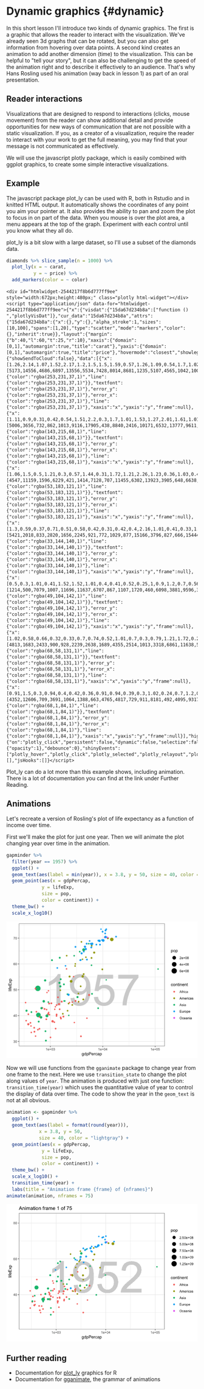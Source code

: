# Dynamic graphics {#dynamic}



In this short lesson I'll introduce two kinds of dynamic graphics. The first is a graphic that allows the reader to interact with the visualization. We've already seen 3d graphs that can be rotated, but you can also get information from hovering over data points. A second kind creates an animation to add another dimension (time) to the visualization. This can be helpful to "tell your story", but it can also be challenging to get the speed of the animation right and to describe it effectively to an audience. That's why Hans Rosling used his animation (way back in lesson 1) as part of an oral presentation.

## Reader interactions

Visualizations that are designed to respond to interactions (clicks, mouse movement) from the reader can show additional detail and provide opportunities for new ways of communication that are not possible with a static visualization. If you, as a creator of a visualization, require the reader to interact with your work to get the full meaning, you may find that your message is not communicated as effectively.

We will use the javascript plotly package, which is easily combined with ggplot graphics, to create some simple interactive visualizations.

## Example

The javascript package plot_ly can be used with R, both in Rstudio and in knitted HTML output. It automatically shows the coordinates of any point you aim your pointer at. It also provides the ability to pan and zoom the plot to focus in on part of the data. When you mouse is over the plot area, a menu appears at the top of the graph. Experiment with each control until you know what they all do.

plot_ly is a bit slow with a large dataset, so I'll use a subset of the diamonds data.


```r
diamonds %>% slice_sample(n = 1000) %>%
  plot_ly(x = ~ carat, 
          y = ~ price) %>%
  add_markers(color = ~ color)
```

```{=html}
<div id="htmlwidget-2544217f8b6d777ff9ee" style="width:672px;height:480px;" class="plotly html-widget"></div>
<script type="application/json" data-for="htmlwidget-2544217f8b6d777ff9ee">{"x":{"visdat":{"15da67d234b8a":["function () ","plotlyVisDat"]},"cur_data":"15da67d234b8a","attrs":{"15da67d234b8a":{"x":{},"y":{},"alpha_stroke":1,"sizes":[10,100],"spans":[1,20],"type":"scatter","mode":"markers","color":{},"inherit":true}},"layout":{"margin":{"b":40,"l":60,"t":25,"r":10},"xaxis":{"domain":[0,1],"automargin":true,"title":"carat"},"yaxis":{"domain":[0,1],"automargin":true,"title":"price"},"hovermode":"closest","showlegend":true},"source":"A","config":{"showSendToCloud":false},"data":[{"x":[1.26,2.14,1.07,1.52,2.17,1.2,1.5,1.5,1.59,0.57,1.26,1.09,0.54,1.7,1.02,1.24,0.51,1.01,1.22,1.52,1.31,1.16,1.72,1.19,2.01,1.01,1.01,1.52,0.8,2.13,0.3,0.7,1.51,2.01,0.46,0.3,1.04,1.21],"y":[5173,14556,4686,6897,13556,5534,7428,8014,8681,1235,5107,4565,1042,10002,3483,3791,1008,4425,5356,7022,3697,5519,8324,4498,11554,3886,2488,8366,2202,13996,506,1907,8930,12369,1221,439,3669,4675],"type":"scatter","mode":"markers","name":"J","marker":{"color":"rgba(253,231,37,1)","line":{"color":"rgba(253,231,37,1)"}},"textfont":{"color":"rgba(253,231,37,1)"},"error_y":{"color":"rgba(253,231,37,1)"},"error_x":{"color":"rgba(253,231,37,1)"},"line":{"color":"rgba(253,231,37,1)"},"xaxis":"x","yaxis":"y","frame":null},{"x":[1.11,0.9,0.31,0.42,0.54,1.51,2.2,0.3,1.7,1.01,1.53,1.27,2.01,1.61,1.01,2.08,0.9,0.56,1.2,0.77,0.77,1.38,0.74,2.02,1.73,0.59,1.21,0.33,1.25,1.2,1.26,0.55,0.58,2.01,2.4,1.53,2.01,1.22,0.71,1,0.41,1.44,1.6,0.32,1.1,0.72,0.33,1.2,1.57,0.32,0.91,1.05,1.02,0.36,0.71,0.51,0.4,0.7,0.91,2,1.22,1.21,0.9,0.38,0.3,1.51,1.5,1.67,0.33,1.71,0.35,1.2,0.4,1.22,1.06,0.92,2.24,1.18,1.03,2.1,0.3,2,1.59,0.71,0.41,0.38,1,1.24,1.83,1.06,0.41,1.13,0.71,1.2,0.53,0.93,0.74,2.54,1.01,2.35,1.23],"y":[5006,3656,732,862,1013,9116,17905,438,8840,2416,10171,6532,13777,9611,5000,15654,3398,1622,4301,2375,2292,5796,2374,11059,7270,1838,4879,463,6084,5408,6318,1320,1369,14637,17955,10282,12717,5960,2327,3920,875,8426,9901,720,4497,2868,743,5699,9847,371,4663,4895,4113,648,1952,913,654,2240,4008,9610,6062,7134,3872,778,608,9185,9471,12406,668,11003,552,5655,765,4562,2968,3323,15852,5617,3892,15007,709,17436,9209,1926,611,898,3276,5783,13711,5697,827,4940,2233,5040,1038,3258,2947,12095,5712,14185,5622],"type":"scatter","mode":"markers","name":"I","marker":{"color":"rgba(143,215,68,1)","line":{"color":"rgba(143,215,68,1)"}},"textfont":{"color":"rgba(143,215,68,1)"},"error_y":{"color":"rgba(143,215,68,1)"},"error_x":{"color":"rgba(143,215,68,1)"},"line":{"color":"rgba(143,215,68,1)"},"xaxis":"x","yaxis":"y","frame":null},{"x":[1.06,1.5,0.5,1.21,0.3,0.57,1.44,0.31,1.72,1.21,2.26,1.23,0.36,1.03,0.42,0.73,1.01,1.51,0.43,0.35,0.26,1.2,1,0.34,0.91,1.19,0.46,0.39,1.2,0.4,0.33,2.04,0.9,0.3,1.02,0.71,1.67,1.03,1,0.31,1.51,0.31,1.21,0.32,0.7,1.15,0.25,1.19,0.5,1.22,1.11,0.31,0.7,1.21,1.2,0.7,0.3,1.51,0.7,1.78,2.09,0.3,0.42,0.91,0.37,0.38,1.2,1.09,0.83,0.91,0.3,1.11,2.01,0.9,1.25,1.51,0.54,1.03,1.51,2.01,0.9,0.32,0.62,0.56,0.52,1.09,1.08,1.01,1.36,0.56,0.42,1.21,0.34,1.01,1.25,0.81,0.71,1.51,0.4,0.51,1.01,0.3,1.5,0.3,2.26,0.32,1.01,0.73,1.34,1.66,1.13,1.53,0.33,1.52,0.32,0.31,0.3,0.32,2.01,1.07,0.4,1,0.32,1.03,0.31,0.3,1,0.3,1,1.53,0.32,0.32,0.31,0.9,1.52,1.59,0.3,0.31,1.01,0.71,1.6,2.04,0.39,0.52,1.09,1.15,0.42,0.3,1.58,0.39,0.27,1.36,2.32,1.24,1.04,1.05,0.54,1.04,0.7,0.33,1.52,1.21],"y":[4547,11159,1596,6229,421,1414,7128,707,11455,6302,13923,3905,648,6638,1625,2793,4642,10763,943,566,468,6713,4574,988,3363,3864,830,1039,7235,1074,521,16319,3481,378,4827,2363,11146,4603,5036,628,11696,625,6784,720,2567,5139,426,6078,1262,5502,5010,628,3145,5882,6666,1138,590,5767,2048,12843,18392,764,1216,3033,815,633,5174,5601,2800,4944,665,5325,15467,4064,7573,7534,1389,4520,8541,7959,3105,461,1616,1723,1389,4349,6623,4191,9279,1214,1055,5902,596,4693,8036,3404,2210,9681,1007,1573,5861,491,10567,650,11226,403,3999,3785,4352,10134,5650,9332,752,10618,692,586,665,1080,18149,4494,1017,4467,523,5744,942,540,4469,878,4200,11127,720,561,489,3838,4648,11437,675,802,4909,2096,9946,15874,707,1598,4871,4654,760,408,9774,1009,486,8989,18508,6254,4316,5139,1389,5154,2294,838,8001,5793],"type":"scatter","mode":"markers","name":"H","marker":{"color":"rgba(53,183,121,1)","line":{"color":"rgba(53,183,121,1)"}},"textfont":{"color":"rgba(53,183,121,1)"},"error_y":{"color":"rgba(53,183,121,1)"},"error_x":{"color":"rgba(53,183,121,1)"},"line":{"color":"rgba(53,183,121,1)"},"xaxis":"x","yaxis":"y","frame":null},{"x":[1.3,0.59,0.37,0.71,0.51,0.58,0.42,0.31,0.42,0.4,2.16,1.01,0.41,0.33,1.54,0.9,1.53,1,1,0.32,1.51,0.7,0.35,0.32,0.3,0.34,1.1,1.02,0.9,0.9,0.52,0.4,1,0.71,1.09,1,1.22,0.67,0.59,1.13,0.61,0.3,1.1,0.9,1.23,0.58,1.04,0.51,0.41,0.38,0.51,0.9,1.56,0.31,1.2,1,1.01,1.06,1.01,0.62,0.43,1.01,1.51,1.15,0.55,0.71,1.01,0.73,1.06,1.02,1.04,0.26,0.32,0.28,0.31,0.5,0.52,1.12,0.33,0.4,0.31,0.3,0.53,1.1,0.71,0.79,0.41,0.4,1.7,0.38,0.65,0.71,0.3,0.45,0.32,0.58,0.54,0.7,0.25,0.54,0.36,0.36,0.51,1.04,0.91,0.44,0.92,0.57,1.17,0.8,1.54,1.26,1.52,1.24,0.32,0.33,0.27,0.51,0.41,0.9,1.01,0.32,0.7,0.55,0.51,0.41,2.03,0.51,1.01,0.33,0.51,0.9,0.46,1.51,0.32,0.51,0.41,1.65,0.57,0.32,0.37,1.53,1.07,1.22,0.73,0.31,2.01,0.76,0.9,0.42,0.32,1.07,1.02,0.4,1.2,1.12,1.01,0.55,0.31,0.32,0.34,0.55,1,0.71,0.27,1.02,0.31,1.23,0.32,0.71,0.36,0.55,0.55,1.28,1.12,1.01,0.54,0.31,0.5,0.33,0.36,1.09,0.58,0.53,0.41,0.42,0.5,0.9,1.21,0.33,1.2,0.63,0.32,0.43,0.41,0.26,0.32,1.35,0.52,1.03,0.41,1.06,0.53,1.06,0.46,0.93,0.64],"y":[5421,2018,833,2820,1656,2245,921,772,1029,877,15166,3796,827,666,15444,4309,10947,5860,5824,918,4167,2710,676,1020,1013,956,7528,8624,3734,3303,1878,596,4163,1902,8057,6369,8795,1990,1664,6525,1659,878,9257,3774,10004,2528,4455,1595,899,983,1916,4137,15609,544,7920,7589,6108,8488,6371,2141,1113,4442,12626,9457,1668,2233,4327,2770,8319,8401,6290,418,612,522,617,1592,1423,7687,752,873,542,507,1727,9051,2039,2898,827,982,15756,759,2178,2604,487,1193,936,1134,2090,2304,395,1985,1074,537,1656,6151,4590,1378,3555,1642,7076,4002,15415,9399,9530,10724,828,946,566,1839,847,3931,6027,918,2212,1429,2208,1061,15322,1281,4327,1052,1557,3984,1412,7154,477,1875,1076,17729,1608,645,833,7240,7485,10888,3487,625,17403,2364,4400,756,828,6471,6416,1007,5996,5088,4588,1881,802,828,574,1792,5622,3042,361,6569,988,10859,720,2766,537,1556,2064,9505,6683,4102,1384,1046,1257,699,884,6546,1761,1914,1056,847,1286,4600,9541,752,8491,2241,730,1433,719,508,720,13230,1311,6327,719,6411,2051,7695,1987,4750,2790],"type":"scatter","mode":"markers","name":"G","marker":{"color":"rgba(33,144,140,1)","line":{"color":"rgba(33,144,140,1)"}},"textfont":{"color":"rgba(33,144,140,1)"},"error_y":{"color":"rgba(33,144,140,1)"},"error_x":{"color":"rgba(33,144,140,1)"},"line":{"color":"rgba(33,144,140,1)"},"xaxis":"x","yaxis":"y","frame":null},{"x":[0.5,0.3,1.01,0.41,1.52,1.52,1.01,0.4,0.41,0.52,0.25,1,0.9,1.2,0.7,0.56,0.55,0.62,1.06,1.06,1.6,0.51,0.41,0.71,1.52,0.48,0.5,0.69,0.7,0.72,0.92,1.06,0.3,1,0.41,0.7,0.9,0.36,0.31,1.02,1.01,0.71,0.6,1,0.33,0.33,0.38,1.02,0.58,0.31,0.57,1.2,0.25,1.24,0.5,1.62,0.31,0.3,0.53,0.67,0.33,0.7,0.51,1.03,1.15,0.4,1.01,0.72,0.54,1,1,0.41,0.73,1.02,0.92,1,0.32,0.32,0.3,0.35,0.41,0.4,0.71,1.08,1.01,0.7,1.51,0.34,0.52,0.52,0.88,0.51,1.3,0.31,0.38,0.69,0.3,0.3,0.46,0.32,0.78,0.42,0.25,0.24,1.5,0.58,1,0.28,0.3,0.5,0.24,1.56,0.25,0.72,0.71,0.7,0.41,1.2,0.9,0.33,0.58,0.9,0.42,1.02,0.9,1.51,0.71,0.9,0.52,0.74,1.05,0.7,1.07,0.43,1.34,2.02,0.73,1.09,0.81,1.51,0.7,1.27,0.59,0.31,0.23,1,1,0.83,0.54,0.31,1.04,0.73,1.05,2.11,0.71,0.55,0.3,1.12,0.28,0.31,0.43,1.7,0.34,0.4,1.17,0.3,0.52,0.46,0.31,0.54,0.68,1.01,0.5,0.5,0.73,0.71,0.31,0.8,1.01,1.01,0.31,1.16],"y":[1214,500,7079,1007,11696,11637,6707,867,1107,1720,460,6098,3881,9596,3587,2554,1415,1329,3158,4774,8377,1661,1439,2633,11776,1020,1203,1951,2838,2188,3787,6823,1041,4234,1076,3300,5324,770,897,4162,4989,4937,1875,5528,854,705,1212,5301,2088,625,2096,9007,633,11130,1654,14400,642,621,1832,1809,1021,2264,1406,6467,10316,1050,4632,2724,2333,3265,4234,1026,3463,4884,3282,4200,949,593,641,984,1107,917,2458,7079,8922,2810,11957,1003,1383,1720,3619,2787,12734,625,693,3784,613,601,1806,943,3537,1031,633,536,13853,1401,4333,787,605,1250,678,11901,548,2422,2436,2810,1356,8829,3992,705,1208,3950,992,7654,4234,18102,3692,4269,1651,3101,11417,2553,7232,1250,10431,17530,2276,6872,3097,11560,2161,15377,2124,516,442,4274,4155,3393,1667,583,5504,2527,4354,7019,3710,1256,814,10211,707,901,698,13766,566,687,7927,1013,1419,1273,840,1098,1924,6244,1615,1838,3524,2103,625,2189,4332,6540,914,6768],"type":"scatter","mode":"markers","name":"F","marker":{"color":"rgba(49,104,142,1)","line":{"color":"rgba(49,104,142,1)"}},"textfont":{"color":"rgba(49,104,142,1)"},"error_y":{"color":"rgba(49,104,142,1)"},"error_x":{"color":"rgba(49,104,142,1)"},"line":{"color":"rgba(49,104,142,1)"},"xaxis":"x","yaxis":"y","frame":null},{"x":[1.02,0.58,0.66,0.32,0.33,0.7,0.74,0.52,1.01,0.7,0.3,0.79,1.21,1.72,0.26,0.53,0.9,0.51,1.07,0.7,0.43,0.58,0.38,2,0.53,1.07,1.5,0.31,1.48,1.02,0.53,0.53,1.01,0.91,1.5,0.41,0.7,0.41,1.13,0.31,0.75,0.72,0.28,0.57,0.4,0.51,0.51,1.51,0.9,1.59,2.01,1.5,0.41,0.4,0.3,0.77,0.38,0.55,0.35,0.73,0.51,1.75,0.51,1.73,0.41,0.35,1.55,0.3,0.91,1.01,0.78,0.5,0.43,0.44,0.71,0.5,1,1.01,1.23,1,0.42,0.8,0.79,0.35,0.53,0.81,1.04,0.74,0.57,1.21,1,0.44,0.74,1.2,0.3,0.3,1.51,0.27,1.55,0.41,0.3,1.01,1,1,0.91,0.74,0.7,0.51,0.3,1.01,0.26,0.3,0.33,0.31,1.01,1.01,0.62,1.01,0.72,0.32,0.38,2.05,0.4,0.5,0.35,0.81,0.3,0.44,2.11,0.74,0.55,0.38,1.69,1,0.3,0.31,0.41,0.51,1.09,0.35,0.36,0.4,1.51,0.5,0.53,0.31,0.74,0.51,1.28,0.27,0.33,0.32,0.7,0.73,0.36,1.52,0.37,0.34,0.5,0.34,0.51,0.55,1.26,1.09,0.59,0.71,1.42,1.02,0.48,0.31,0.58,1.16,0.92,1.01],"y":[4813,1683,2433,900,928,2239,2638,1689,4355,2514,1013,3318,6861,11638,599,2230,4463,1662,4284,2592,555,2568,641,15864,1227,4799,14527,734,8818,5183,1422,2019,10891,3743,14592,1419,2755,1187,8353,969,2993,2476,487,1383,882,1546,1443,9833,4165,15111,18027,8316,818,1092,949,3218,813,1715,669,3270,1662,12238,1675,15842,683,790,11871,675,4823,4807,2363,1331,671,1274,2863,1240,4014,10498,15878,5729,743,2829,3827,788,1776,2864,5528,2594,1763,12111,5633,1274,2839,9139,710,844,10113,371,12646,1153,658,4608,5027,3450,3639,2002,2376,1438,658,9310,580,1013,984,872,4480,6666,2618,6622,3235,900,805,17081,975,1000,1044,2608,844,1040,17871,3036,1786,660,17803,7588,844,680,705,1812,3760,630,789,737,10210,1629,1561,544,3357,2524,12210,470,928,842,2777,2914,718,9831,843,596,1415,1163,1624,1138,9802,5035,1664,3381,8019,6816,1152,680,1265,6896,3407,4991],"type":"scatter","mode":"markers","name":"E","marker":{"color":"rgba(68,58,131,1)","line":{"color":"rgba(68,58,131,1)"}},"textfont":{"color":"rgba(68,58,131,1)"},"error_y":{"color":"rgba(68,58,131,1)"},"error_x":{"color":"rgba(68,58,131,1)"},"line":{"color":"rgba(68,58,131,1)"},"xaxis":"x","yaxis":"y","frame":null},{"x":[0.91,1.5,0.3,0.94,0.4,0.42,0.36,0.91,0.94,0.39,0.3,1.02,0.24,0.7,1.2,0.9,0.52,0.5,1.12,0.84,0.27,0.3,0.9,0.31,0.3,0.73,0.7,0.7,0.3,0.3,0.79,0.5,0.32,0.4,0.91,0.36,0.9,0.91,1.55,0.51,0.7,0.41,1,0.24,0.51,0.56,1.03,0.31,0.36,0.7,0.4,0.3,0.41,1.01,1.01,0.71,0.55,0.39,0.32,0.46,0.31,0.49,0.51,0.31,0.31,0.92,0.31,0.33,0.41,1.01,1.01,0.72,0.73,1.51,0.7,0.7,0.31,0.35,0.33,0.34,0.51,0.51,0.32,0.9,0.51,0.5,0.31,0.31,0.52,1.23,1.09,0.7,0.42,0.3,0.42,0.76,0.3,0.34,0.51,0.36,1.04,1.03,0.37,0.34,1.06,0.31,0.24,1.01,1.03,1,1.51,0.36,1.26,1.03,1.6,0.32,0.3,1.03,0.31,0.3,0.32,0.9,0.9,0.72,0.51,1.07,1.2,0.41,0.7,1.04,0.31,0.23,0.7,0.55,1.16,0.72],"y":[4352,12606,709,3691,1064,1388,663,4765,4817,729,911,8181,492,4095,9317,6689,971,1123,8633,3246,752,741,5123,683,729,2519,3365,2570,710,552,4213,1893,907,850,4816,619,3706,4051,10905,1807,2551,738,5174,499,1193,1729,5653,653,773,2909,1080,709,1181,5385,5394,3245,1928,1024,758,1321,571,1940,1687,571,571,4253,732,780,949,4805,5147,3075,2197,9627,3229,2444,593,487,492,650,1818,1832,804,3931,2718,1635,1011,462,1292,6710,5267,2936,1103,885,912,3306,1069,1272,1873,1114,11511,8645,1124,626,4682,877,485,4588,8742,6745,14112,852,8256,4560,10646,454,645,4963,533,710,589,4068,4693,2492,1569,4513,5373,683,2512,18542,1917,530,2218,1928,8038,3099],"type":"scatter","mode":"markers","name":"D","marker":{"color":"rgba(68,1,84,1)","line":{"color":"rgba(68,1,84,1)"}},"textfont":{"color":"rgba(68,1,84,1)"},"error_y":{"color":"rgba(68,1,84,1)"},"error_x":{"color":"rgba(68,1,84,1)"},"line":{"color":"rgba(68,1,84,1)"},"xaxis":"x","yaxis":"y","frame":null}],"highlight":{"on":"plotly_click","persistent":false,"dynamic":false,"selectize":false,"opacityDim":0.2,"selected":{"opacity":1},"debounce":0},"shinyEvents":["plotly_hover","plotly_click","plotly_selected","plotly_relayout","plotly_brushed","plotly_brushing","plotly_clickannotation","plotly_doubleclick","plotly_deselect","plotly_afterplot","plotly_sunburstclick"],"base_url":"https://plot.ly"},"evals":[],"jsHooks":[]}</script>
```

Plot_ly can do a lot more than this example shows, including animation. There is a lot of documentation you can find at the link under Further Reading.

## Animations

Let's recreate a version of Rosling's plot of life expectancy as a function of income over time.

First we'll make the plot for just one year. Then we will animate the plot changing year over time in the animation.


```r
gapminder %>% 
  filter(year == 1957) %>%
  ggplot() +
  geom_text(aes(label = min(year)), x = 3.8, y = 50, size = 40, color = "lightgray") +
  geom_point(aes(x = gdpPercap,
             y = lifeExp,
             size = pop,
             color = continent)) +
  theme_bw() +
  scale_x_log10()
```

<img src="155-dynamics-graphics_files/figure-html/unnamed-chunk-2-1.png" width="672" />

Now we will use functions from the `gganimate` package to change year from one frame to the next. Here we use `transition_state` to change the plot along values of `year`. The animation is produced with just one function: `transition_time(year)` which uses the quantitative value of year to control the display of data over time. The code to show the year in the `geom_text` is not at all obvious.


```r
animation <- gapminder %>% 
  ggplot() +
  geom_text(aes(label = format(round(year))), 
            x = 3.8, y = 50, 
            size = 40, color = "lightgray") +
  geom_point(aes(x = gdpPercap,
             y = lifeExp,
             size = pop,
             color = continent)) +
  theme_bw() +
  scale_x_log10() +
  transition_time(year) +
  labs(title = "Animation frame {frame} of {nframes}")
animate(animation, nframes = 75)
```

![](155-dynamics-graphics_files/figure-html/unnamed-chunk-3-1.gif)<!-- -->

## Further reading

* Documentation for [plot_ly](https://plotly.com/r/) graphics for R
* Documentation for [gganimate](https://gganimate.com/index.html), the grammar of animations
